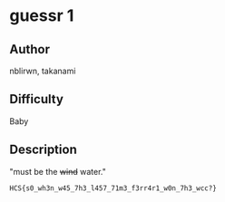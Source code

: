 # guessr 1

## Author

nblirwn, takanami

## Difficulty

Baby

## Description

"must be the ~~wind~~ water."

```
HCS{s0_wh3n_w45_7h3_l457_71m3_f3rr4r1_w0n_7h3_wcc?}
```
